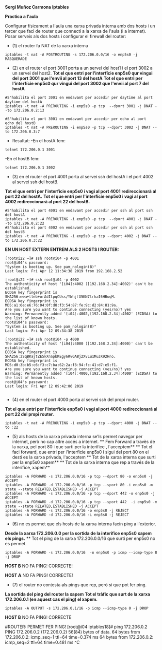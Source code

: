 **Sergi Muñoz Carmona**
**Iptables**


**Practica a l'aula**

Configurar físicament a l'aula una xarxa privada interna amb dos hosts i un tercer que faci de router 
que connecti a la xarxa de l'aula (i a internet). Posar serveis als dos hosts i configurar el firewall del router:

* (1) el router fa NAT de la xarxa interna

```
iptables -t nat -A POSTROUTING -s 172.206.0.0/16 -o enp5s0 -j MASQUERADE
```


* (2) en el router el port 3001 porta a un servei del host1 i el port 3002 a un servei del host2.
**Tot el que entri per l'interfície enp5s0 qur vingui del port 3001 que l'envii al port 13 del hostA**
**Tot el que entri per l'interfície enp5s0 qur vingui del port 3002 que l'envii al port 7 del hostA**
```
#S'habilita el port 3001 en endavant per accedir per daytime al port daytime del hostA
iptables -t nat -A PREROUTING -i enp5s0 -p tcp  --dport 3001 -j DNAT --to 172.206.0.2:13

#S'habilita el port 3001 en endavant per accedir per echo al port  echo del hostB
iptables -t nat -A PREROUTING -i enp5s0 -p tcp --dport 3002 -j DNAT --to 172.206.0.3:7
```
* Resultat: 
-En el hostA fem:
```
telnet 172.206.0.1 3001
```
-En el hostB fem:
```
telnet 172.206.0.1 3002
```
	    
* (3) en el router el port 4001 porta al servei ssh del hostA i el port 4002 al servei ssh del hostB.

**Tot el que entri per l'interfície enp5s0 i vagi al port 4001 redireccionarà al port 22 del hostA.**
**Tot el que entri per l'interfície enp5s0 i vagi al port 4002 redireccionarà al port 22 del hostB.**
```
#S'habilita el port 4001 en endavant per accedir per ssh al port ssh del hostA
iptables -t nat -A PREROUTING -i enp5s0 -p tcp  --dport 4001 -j DNAT --to 172.206.0.2:22
#S'habilita el port 4002 en endavant per accedir per ssh al port ssh del hostB
iptables -t nat -A PREROUTING -i enp5s0 -p tcp --dport 4002 -j DNAT --to 172.206.0.3:22
```
**EN UN HOST EXTERN ENTREM ALS 2 HOSTS I ROUTER:**
```
[root@i22 ~]# ssh root@i04 -p 4001
root@i04's password: 
"System is booting up. See pam_nologin(8)"
Last login: Fri Apr 12 11:34:38 2019 from 192.168.2.52

[root@i22 ~]# ssh root@i04 -p 4002
The authenticity of host '[i04]:4002 ([192.168.2.34]:4002)' can't be established.
ECDSA key fingerprint is SHA256:ewa+tleb+orAdIlpqCUss/YWnjfX5KN7trkaI6HBwqM.
ECDSA key fingerprint is MD5:a1:6e:e6:76:04:0f:d8:f3:54:87:fe:9c:d2:84:81:9a.
Are you sure you want to continue connecting (yes/no)? yes
Warning: Permanently added '[i04]:4002,[192.168.2.34]:4002' (ECDSA) to the list of known hosts.
root@i04's password: 
"System is booting up. See pam_nologin(8)"
Last login: Fri Apr 12 09:34:38 2019

[root@i22 ~]# ssh root@i04 -p 4000
The authenticity of host '[i04]:4000 ([192.168.2.34]:4000)' can't be established.
ECDSA key fingerprint is SHA256:zSqBKajtZE5kXnapbKEgy6RvGA8j2XvLu1MuJX92Hno.
ECDSA key fingerprint is MD5:d0:3b:b5:c6:f3:c7:ba:62:2a:f3:94:fc:41:d7:e5:f1.
Are you sure you want to continue connecting (yes/no)? yes
Warning: Permanently added '[i04]:4000,[192.168.2.34]:4000' (ECDSA) to the list of known hosts.
root@i04's password: 
Last login: Fri Apr 12 09:42:06 2019


```

* (4) en el router el port 4000 porta al servei ssh del propi router.

**Tot el que entri per l'interfície enp5s0 i vagi al port 4000 redireccionarà al port 22 del propi router.**
```
iptables -t nat -A PREROUTING -i enp5s0 -p tcp --dport 4000 -j DNAT --to :22
```
* (5) als hosts de la xarxa privada interna se'ls permet navegar per internet, però no cap altre accés a internet.
** Fem Forward a travès de la xarxa, pel port 80 i que surti per la interifice , l'acceptem**
** Tot el faci forward, que entri per l'interficie enp5s0 i sigui del port 80 on el destí es la xarxa privada, l'acceptem
** Tot de la xarxa interna que surti per la enp5s0 xapem**
** Tot de la xarxa interna que rep a través de la interifice, xapem**
```
iptables -A FORWARD -s 172.206.0.0/16 -p tcp --dport 80 -o enp5s0 -j ACCEPT
iptables -A FORWARD -d 172.206.0.0/16 -p tcp --sport 80 -i enp5s0 -m state --state RELATED,ESTABLISHED -j ACCEPT
iptables -A FORWARD -s 172.206.0.0/16 -p tcp --dport 442 -o enp5s0 -j ACCEPT
iptables -A FORWARD -d 172.206.0.0/16 -p tcp --sport 442  -i enp5s0 -m state --state RELATED,ESTABLISHED -j ACCEPT
iptables -A FORWARD -s 172.206.0.0/16 -o enp5s0 -j REJECT 
iptables -A FORWARD -d 172.206.0.0/16 -i enp5s0 -j REJECT
```
* (6) no es permet que els hosts de la xarxa interna facin ping a l'exterior.

**Desde la xarxa 172.206.0.0 per la sortida de la interifice enp5s0 xapem els pings.**
** Tot el ping de la xarxa 172.206.0.0/16 que surti per enp5s0 no es permet. 

```
iptables -A FORWARD -s 172.206.0.0/16  -o enp5s0 -p icmp --icmp-type 8 -j DROP

```
**HOST B**
NO FA PING! CORRECTE!

**HOST A**
NO FA PING! CORRECTE!

* (7) el router no contesta als pings que rep, però si que pot fer ping.

**La sortida del ping del router la xapem**
**Tot el tràfic que surt de la xarxa 172.206.0.1 (en aquest cas el ping) el xapem.**
```
iptables -A OUTPUT -s 172.206.0.1/16 -p icmp --icmp-type 0 -j DROP

```

**HOST B**
NO FA PING! CORRECTE

#ROUTER: PERMET FER PING!
[root@i04 iptables18]# ping 172.206.0.2
PING 172.206.0.2 (172.206.0.2) 56(84) bytes of data.
64 bytes from 172.206.0.2: icmp_seq=1 ttl=64 time=0.374 ms
64 bytes from 172.206.0.2: icmp_seq=2 ttl=64 time=0.481 ms
^C
